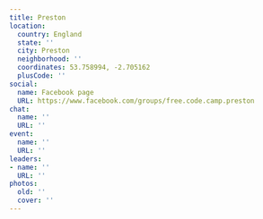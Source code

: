 ```yaml
---
title: Preston
location:
  country: England
  state: ''
  city: Preston
  neighborhood: ''
  coordinates: 53.758994, -2.705162
  plusCode: ''
social:
  name: Facebook page
  URL: https://www.facebook.com/groups/free.code.camp.preston
chat:
  name: ''
  URL: ''
event:
  name: ''
  URL: ''
leaders:
- name: ''
  URL: ''
photos:
  old: ''
  cover: ''
---
```

